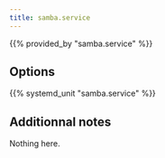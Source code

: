 ```yaml
---
title: samba.service
---
```


{{% provided_by "samba.service" %}}

## Options

{{% systemd_unit "samba.service" %}}

## Additionnal notes

Nothing here.
